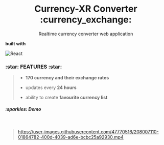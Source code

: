 <h1 align="center">Currency-XR Converter :currency_exchange:</h1>
 <p  align="center"> Realtime currency converter web application   </p> 
 <b> built with </b>  
 
![React](https://img.shields.io/badge/-React-%23282C34?style=flat-square&logo=react)
<h3>  :star: FEATURES :star:</h3>

> - <b> 170 currency and their exchange rates </b>
> 
> - updates every <b> 24 hours</b>
> 
> - ability to create <b> favourite currency list </b>  

<h5>  :sparkles: Demo </h5>
<br />

> https://user-images.githubusercontent.com/47770516/208007110-01864782-400d-4039-ad6e-bcbc25a92930.mp4

